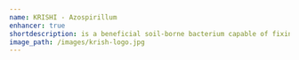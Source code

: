 ```yaml
---
name: KRISHI - Azospirillum
enhancer: true
shortdescription: is a beneficial soil-borne bacterium capable of fixing considerable quantity of nitrogen in soil.
image_path: /images/krish-logo.jpg
---
```


